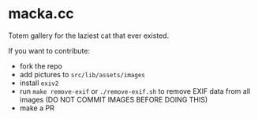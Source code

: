 # macka.cc

Totem gallery for the laziest cat that ever existed.

If you want to contribute:

- fork the repo
- add pictures to `src/lib/assets/images`
- install `exiv2`
- run `make remove-exif` or `./remove-exif.sh` to remove EXIF data from all images (DO NOT COMMIT IMAGES BEFORE DOING THIS)
- make a PR
